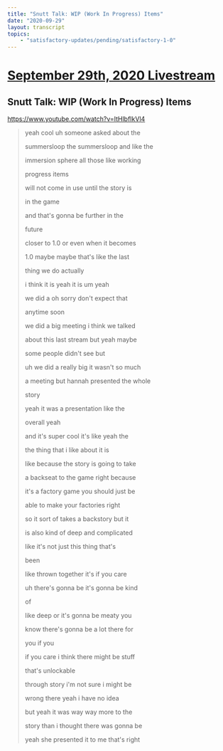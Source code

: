 ```yaml
---
title: "Snutt Talk: WIP (Work In Progress) Items"
date: "2020-09-29"
layout: transcript
topics:
    - "satisfactory-updates/pending/satisfactory-1-0"
---
```

# [September 29th, 2020 Livestream](../2020-09-29.md)
## Snutt Talk: WIP (Work In Progress) Items
https://www.youtube.com/watch?v=ItHlbfIkVl4
> yeah cool uh someone asked about the
> 
> summersloop the summersloop and like the
> 
> immersion sphere all those like working
> 
> progress items
> 
> will not come in use until the story is
> 
> in the game
> 
> and that's gonna be further in the
> 
> future
> 
> closer to 1.0 or even when it becomes
> 
> 1.0 maybe maybe that's like the last
> 
> thing we do actually
> 
> i think it is yeah it is um yeah
> 
> we did a oh sorry don't expect that
> 
> anytime soon
> 
> we did a big meeting i think we talked
> 
> about this last stream but yeah maybe
> 
> some people didn't see but
> 
> uh we did a really big it wasn't so much
> 
> a meeting but hannah presented the whole
> 
> story
> 
> yeah it was a presentation like the
> 
> overall yeah
> 
> and it's super cool it's like yeah the
> 
> the thing that i like about it is
> 
> like because the story is going to take
> 
> a backseat to the game right because
> 
> it's a factory game you should just be
> 
> able to make your factories right
> 
> so it sort of takes a backstory but it
> 
> is also kind of deep and complicated
> 
> like it's not just this thing that's
> 
> been
> 
> like thrown together it's if you care
> 
> uh there's gonna be it's gonna be kind
> 
> of
> 
> like deep or it's gonna be meaty you
> 
> know there's gonna be a lot there for
> 
> you if you
> 
> if you care i think there might be stuff
> 
> that's unlockable
> 
> through story i'm not sure i might be
> 
> wrong there yeah i have no idea
> 
> but yeah it was way way more to the
> 
> story than i thought there was gonna be
> 
> yeah she presented it to me that's right
> 
